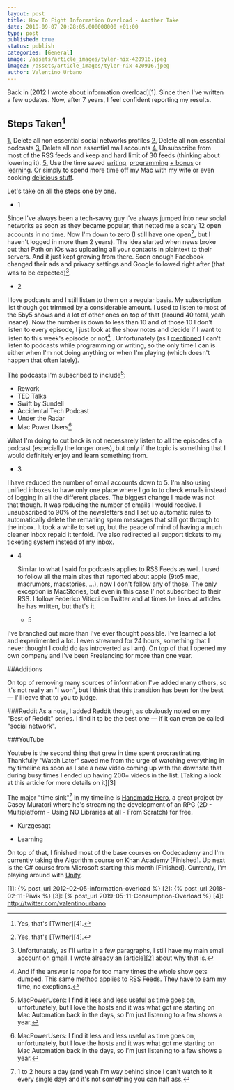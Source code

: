 ```yaml
---
layout: post
title: How To Fight Information Overload - Another Take
date: 2019-09-07 20:28:05.000000000 +01:00
type: post
published: true
status: publish
categories: [General]
image: /assets/article_images/tyler-nix-420916.jpeg
image2: /assets/article_images/tyler-nix-420916.jpeg
author: Valentino Urbano
---
```


Back in [2012 I wrote about information overload][1]. Since then I've written a few updates. Now, after 7 years, I feel confident reporting my results.

## Steps Taken[^1]

<a href="#1">1.</a> Delete all non essential social networks profiles
<a href="#2">2.</a> Delete all non essential podcasts
<a href="#3">3.</a> Delete all non essential mail accounts
<a href="#4">4.</a> Unsubscribe from most of the RSS feeds and keep and hard limit of 30 feeds (thinking about lowering it).
<a href="#5">5.</a> Use the time saved [writing](/categories/writing), [programming](http://www.valentinourbano.com/projects) [+ bonus](/categories/programming) or [learning](#learn). Or simply to spend more time off my Mac with my wife or even cooking [delicious stuff](https://www.google.pl/search?q=italian+food&client=safari&rls=en&source=lnms&tbm=isch&sa=X&ved=0ahUKEwjV3-r7xd7JAhWIWxQKHbT_BaYQ_AUIBygB&biw=1440&bih=816).

Let's take on all the steps one by one.

- <p id="1">1</p>
Since I've always been a tech-savvy guy I've always jumped into new social networks as soon as they became popular, that netted me a scary 12 open accounts in no time. Now I'm down to zero (I still have one open[^1], but I haven't logged in more than 2 years). The idea started when news broke out that Path on iOs was uploading all your contacts in plaintext to their servers. And it just kept growing from there. Soon enough Facebook changed their ads and privacy settings and Google followed right after (that was to be expected)[^2].

<!-- Part 1 -->

- <p id="2">2</p>
I love podcasts and I still listen to them on a regular basis. My subscription list though got trimmed by a considerable amount. I used to listen to most of the 5by5 shows and a lot of other ones on top of that (around 40 total, yeah insane). Now the number is down to less than 10 and of those 10 I don't listen to every episode, I just look at the show notes and decide if I want to listen to this week's episode or not[^3]
. Unfortunately (as I [mentioned](/) I can't listen to podcasts while programming or writing, so the only time I can is either when I'm not doing anything or when I'm playing (which doesn't happen that often lately).

The podcasts I'm subscribed to include[^4]:

- Rework
- TED Talks
- Swift by Sundell
- Accidental Tech Podcast
- Under the Radar
- Mac Power Users[^4]

What I'm doing to cut back is not necessarely listen to all the episodes of a podcast (especially the longer ones), but only if the topic is something that I would definitely enjoy and learn something from.

- <p id="3">3</p>

I have reduced the number of email accounts down to 5. I'm also using unified inboxes to have only one place where I go to to check emails instead of logging in all the different places. The biggest change I made was not that though. It was reducing the number of emails I would receive. I unsubscribed to 90% of the newsletters and I set up automatic rules to automatically delete the remaning spam messages that still got through to the inbox. It took a while to set up, but the peace of mind of having a much cleaner inbox repaid it tenfold. I've also redirected all support tickets to my ticketing system instead of my inbox.

- <p id="4">4</p>
  Similar to what I said for podcasts applies to RSS Feeds as well. I used to follow all the main sites that reported about apple (9to5 mac, macrumors, macstories, ...), now I don't follow any of those. The only exception is MacStories, but even in this case I' not subscribed to their RSS. I follow Federico Viticci on Twitter and at times he links at articles he has written, but that's it.

  - <p id="5">5</p>

I've branched out more than I've ever thought possible. I've learned a lot and experimented a lot. I even streamed for 24 hours, something that I never thought I could do (as introverted as I am). On top of that I opened my own company and I've been Freelancing for more than one year.

##Additions

On top of removing many sources of information I've added many others, so it's not really an "I won", but I think that this transition has been for the best — I'll leave that to you to judge.

###Reddit
As a note, I added Reddit though, as obviously noted on my "Best of Reddit" series. I find it to be the best one — if it can even be called "social network".

###YouTube

Youtube is the second thing that grew in time spent procrastinating. Thankfully "Watch Later" saved me from the urge of watching everything in my timeline as soon as I see a new video coming up with the downsite that during busy times I ended up having 200+ videos in the list. [Taking a look at this article for more details on it][3]

The major "time sink"[^5] in my timeline is [Handmade Hero](https://handmadehero.org), a great project by Casey Muratori where he's streaming the development of an RPG (2D - Multiplatform - Using NO Libraries at all - From Scratch) for free.

- Kurzgesagt

- <p id="learn">Learning</p>
On top of that, I finished most of the base courses on Codecademy and I'm currently taking the Algorithm course on Khan Academy [Finished]. Up next is the C# course from Microsoft starting this month [Finished]. Currently, I'm playing around with [Unity](https://unity3d.com).

[^1]: Yes, that's [Twitter][4].
[^2]: Unfortunately, as I'll write in a few paragraphs, I still have my main email account on gmail. I wrote already an [article][2] about why that is.
[^3]: And if the answer is nope for too many times the whole show gets dumped. This same method applies to RSS Feeds. They have to earn my time, no exeptions.
[^4]: MacPowerUsers: I find it less and less useful as time goes on, unfortunately, but I love the hosts and it was what got me starting on Mac Automation back in the days, so I'm just listening to a few shows a year.
[^5]: 1 to 2 hours a day (and yeah I'm way behind since I can't watch to it every single day) and it's not something you can half ass.
[^1]: You should too...

[1]: {% post_url 2012-02-05-information-overload %}
[2]: {% post_url 2018-02-11-Piwik %}
[3]: {% post_url 2019-05-11-Consumption-Overload %}
[4]: http://twitter.com/valentinourbano
